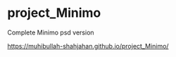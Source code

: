 # project_Minimo
Complete Minimo psd version


https://muhibullah-shahjahan.github.io/project_Minimo/
